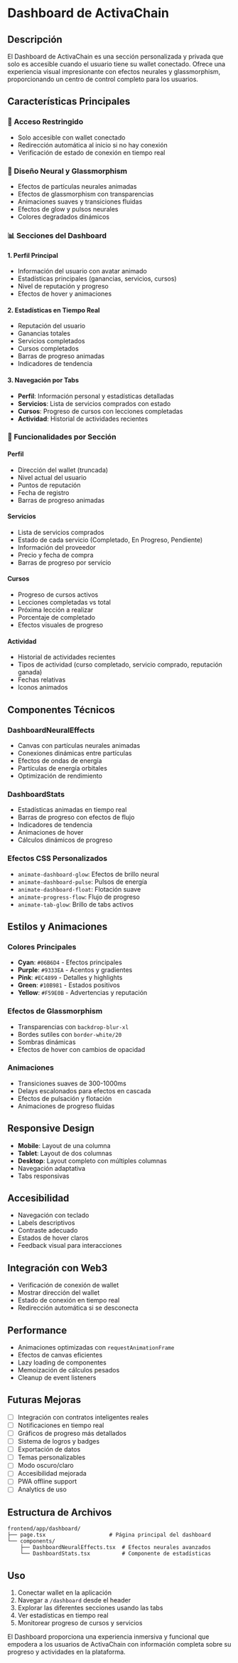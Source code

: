 # Dashboard de ActivaChain

## Descripción

El Dashboard de ActivaChain es una sección personalizada y privada que solo es accesible cuando el usuario tiene su wallet conectado. Ofrece una experiencia visual impresionante con efectos neurales y glassmorphism, proporcionando un centro de control completo para los usuarios.

## Características Principales

### 🔐 Acceso Restringido
- Solo accesible con wallet conectado
- Redirección automática al inicio si no hay conexión
- Verificación de estado de conexión en tiempo real

### 🎨 Diseño Neural y Glassmorphism
- Efectos de partículas neurales animadas
- Efectos de glassmorphism con transparencias
- Animaciones suaves y transiciones fluidas
- Efectos de glow y pulsos neurales
- Colores degradados dinámicos

### 📊 Secciones del Dashboard

#### 1. Perfil Principal
- Información del usuario con avatar animado
- Estadísticas principales (ganancias, servicios, cursos)
- Nivel de reputación y progreso
- Efectos de hover y animaciones

#### 2. Estadísticas en Tiempo Real
- Reputación del usuario
- Ganancias totales
- Servicios completados
- Cursos completados
- Barras de progreso animadas
- Indicadores de tendencia

#### 3. Navegación por Tabs
- **Perfil**: Información personal y estadísticas detalladas
- **Servicios**: Lista de servicios comprados con estado
- **Cursos**: Progreso de cursos con lecciones completadas
- **Actividad**: Historial de actividades recientes

### 🎯 Funcionalidades por Sección

#### Perfil
- Dirección del wallet (truncada)
- Nivel actual del usuario
- Puntos de reputación
- Fecha de registro
- Barras de progreso animadas

#### Servicios
- Lista de servicios comprados
- Estado de cada servicio (Completado, En Progreso, Pendiente)
- Información del proveedor
- Precio y fecha de compra
- Barras de progreso por servicio

#### Cursos
- Progreso de cursos activos
- Lecciones completadas vs total
- Próxima lección a realizar
- Porcentaje de completado
- Efectos visuales de progreso

#### Actividad
- Historial de actividades recientes
- Tipos de actividad (curso completado, servicio comprado, reputación ganada)
- Fechas relativas
- Iconos animados

## Componentes Técnicos

### DashboardNeuralEffects
- Canvas con partículas neurales animadas
- Conexiones dinámicas entre partículas
- Efectos de ondas de energía
- Partículas de energía orbitales
- Optimización de rendimiento

### DashboardStats
- Estadísticas animadas en tiempo real
- Barras de progreso con efectos de flujo
- Indicadores de tendencia
- Animaciones de hover
- Cálculos dinámicos de progreso

### Efectos CSS Personalizados
- `animate-dashboard-glow`: Efectos de brillo neural
- `animate-dashboard-pulse`: Pulsos de energía
- `animate-dashboard-float`: Flotación suave
- `animate-progress-flow`: Flujo de progreso
- `animate-tab-glow`: Brillo de tabs activos

## Estilos y Animaciones

### Colores Principales
- **Cyan**: `#06B6D4` - Efectos principales
- **Purple**: `#9333EA` - Acentos y gradientes
- **Pink**: `#EC4899` - Detalles y highlights
- **Green**: `#10B981` - Estados positivos
- **Yellow**: `#F59E0B` - Advertencias y reputación

### Efectos de Glassmorphism
- Transparencias con `backdrop-blur-xl`
- Bordes sutiles con `border-white/20`
- Sombras dinámicas
- Efectos de hover con cambios de opacidad

### Animaciones
- Transiciones suaves de 300-1000ms
- Delays escalonados para efectos en cascada
- Efectos de pulsación y flotación
- Animaciones de progreso fluidas

## Responsive Design

- **Mobile**: Layout de una columna
- **Tablet**: Layout de dos columnas
- **Desktop**: Layout completo con múltiples columnas
- Navegación adaptativa
- Tabs responsivas

## Accesibilidad

- Navegación con teclado
- Labels descriptivos
- Contraste adecuado
- Estados de hover claros
- Feedback visual para interacciones

## Integración con Web3

- Verificación de conexión de wallet
- Mostrar dirección del wallet
- Estado de conexión en tiempo real
- Redirección automática si se desconecta

## Performance

- Animaciones optimizadas con `requestAnimationFrame`
- Efectos de canvas eficientes
- Lazy loading de componentes
- Memoización de cálculos pesados
- Cleanup de event listeners

## Futuras Mejoras

- [ ] Integración con contratos inteligentes reales
- [ ] Notificaciones en tiempo real
- [ ] Gráficos de progreso más detallados
- [ ] Sistema de logros y badges
- [ ] Exportación de datos
- [ ] Temas personalizables
- [ ] Modo oscuro/claro
- [ ] Accesibilidad mejorada
- [ ] PWA offline support
- [ ] Analytics de uso

## Estructura de Archivos

```
frontend/app/dashboard/
├── page.tsx                    # Página principal del dashboard
└── components/
    ├── DashboardNeuralEffects.tsx  # Efectos neurales avanzados
    └── DashboardStats.tsx          # Componente de estadísticas
```

## Uso

1. Conectar wallet en la aplicación
2. Navegar a `/dashboard` desde el header
3. Explorar las diferentes secciones usando las tabs
4. Ver estadísticas en tiempo real
5. Monitorear progreso de cursos y servicios

El Dashboard proporciona una experiencia inmersiva y funcional que empodera a los usuarios de ActivaChain con información completa sobre su progreso y actividades en la plataforma.
